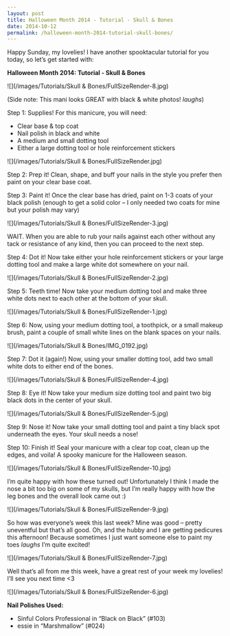 ```yaml
---
layout: post
title: Halloween Month 2014 - Tutorial - Skull & Bones
date: 2014-10-12
permalink: /halloween-month-2014-tutorial-skull-bones/
---
```


Happy Sunday, my lovelies! I have another spooktacular tutorial for you today, so let’s get started with:

**Halloween Month 2014: Tutorial - Skull & Bones**

![](/images/Tutorials/Skull & Bones/FullSizeRender-8.jpg)

(Side note: This mani looks GREAT with black & white photos! *laughs*)

Step 1: Supplies! For this manicure, you will need:

- Clear base & top coat
- Nail polish in black and white
- A medium and small dotting tool
- Either a large dotting tool or hole reinforcement stickers

![](/images/Tutorials/Skull & Bones/FullSizeRender.jpg)

Step 2: Prep it! Clean, shape, and buff your nails in the style you prefer then paint on your clear base coat.

Step 3: Paint it! Once the clear base has dried, paint on 1-3 coats of your black polish (enough to get a solid color – I only needed two coats for mine but your polish may vary)

![](/images/Tutorials/Skull & Bones/FullSizeRender-3.jpg)

WAIT. When you are able to rub your nails against each other without any tack or resistance of any kind, then you can proceed to the next step.

Step 4: Dot it! Now take either your hole reinforcement stickers or your large dotting tool and make a large white dot somewhere on your nail.

![](/images/Tutorials/Skull & Bones/FullSizeRender-2.jpg)

Step 5: Teeth time! Now take your medium dotting tool and make three white dots next to each other at the bottom of your skull.

![](/images/Tutorials/Skull & Bones/FullSizeRender-1.jpg)

Step 6: Now, using your medium dotting tool, a toothpick, or a small makeup brush, paint a couple of small white lines on the blank spaces on your nails.

![](/images/Tutorials/Skull & Bones/IMG_0192.jpg)

Step 7: Dot it (again!) Now, using your smaller dotting tool, add two small white dots to either end of the bones.

![](/images/Tutorials/Skull & Bones/FullSizeRender-4.jpg)

Step 8: Eye it! Now take your medium size dotting tool and paint two big black dots in the center of your skull.

![](/images/Tutorials/Skull & Bones/FullSizeRender-5.jpg)

Step 9: Nose it! Now take your small dotting tool and paint a tiny black spot underneath the eyes. Your skull needs a nose!

Step 10: Finish it! Seal your manicure with a clear top coat, clean up the edges, and voila! A spooky manicure for the Halloween season.

![](/images/Tutorials/Skull & Bones/FullSizeRender-10.jpg)

I’m quite happy with how these turned out! Unfortunately I think I made the nose a bit too big on some of my skulls, but I’m really happy with how the leg bones and the overall look came out :)

![](/images/Tutorials/Skull & Bones/FullSizeRender-9.jpg)

So how was everyone’s week this last week? Mine was good – pretty uneventful but that’s all good. Oh, and the hubby and I are getting pedicures this afternoon! Because sometimes I just want someone else to paint my toes *laughs* I’m quite excited!

![](/images/Tutorials/Skull & Bones/FullSizeRender-7.jpg)

Well that’s all from me this week, have a great rest of your week my lovelies! I’ll see you next time <3

![](/images/Tutorials/Skull & Bones/FullSizeRender-6.jpg)

**Nail Polishes Used:**

- Sinful Colors Professional in “Black on Black” (#103)
- essie in “Marshmallow” (#024)